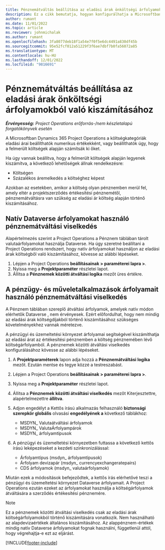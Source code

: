 ```yaml
---
title: Pénznemátváltás beállítása az eladási árak önköltségi árfolyamokból való kiszámításához
description: Ez a cikk bemutatja, hogyan konfigurálhatja a Microsoftban Dynamics 365 Project Operations használt pénznemátváltási viselkedést, amikor az értékesítési tranzakciókat költségtranzakciókból generálják.
author: rumant
ms.date: 11/01/2022
ms.topic: article
ms.reviewer: johnmichalak
ms.author: rumant
ms.openlocfilehash: 3fa8077deb18f1a54e7f0f5e6dc4491a830df45b
ms.sourcegitcommit: 95e52fcf012a51229f3f6ae7dbf7b0fa56072a85
ms.translationtype: MT
ms.contentlocale: hu-HU
ms.lasthandoff: 12/01/2022
ms.locfileid: "9816691"
---
```

# <a name="set-up-currency-conversion-to-calculate-sales-prices-from-cost-rates"></a>Pénznemátváltás beállítása az eladási árak önköltségi árfolyamokból való kiszámításához

_**Érvényesség:** Project Operations erőforrás-/nem készletalapú forgatókönyvek esetén_

A Microsoftban Dynamics 365 Project Operations a költségkategóriák eladási árai beállíthatók numerikus értékekként, vagy beállíthatók úgy, hogy a felmerült költségek alapján számítsák ki őket.

Ha úgy vannak beállítva, hogy a felmerült költségek alapján legyenek kiszámítva, a következő lehetőségek állnak rendelkezésre:

- Költségen
- Százalékos áremelkedés a költséghez képest

Azokban az esetekben, amikor a költség olyan pénznemben merül fel, amely eltér a projektszerződés értékesítési pénznemétől, pénznemátváltásra van szükség az eladási ár költség alapján történő kiszámításához.

## <a name="currency-conversion-behavior-that-uses-native-dataverse-exchange-rates"></a>Natív Dataverse árfolyamokat használó pénznemátváltási viselkedés

Alapértelmezés szerint a Project Operations a Pénznem táblában tárolt valutaárfolyamokat használja Dataverse. Ha úgy szeretné beállítani a Project Operations rendszert, hogy natív árfolyamokat használjon az eladási árak költségből való kiszámításához, kövesse az alábbi lépéseket.

1. Lépjen a Project Operations **beállításainak \> paraméterei lapra \>**.
1. Nyissa meg a **Projektparaméter** részletei lapot.
1. Állítsa a **Pénznemek közötti átváltási logika** mezőt üres értékre.

## <a name="currency-conversion-behavior-that-uses-exchange-rates-from-finance-and-operations-apps"></a>A pénzügy- és műveletalkalmazások árfolyamait használó pénznemátváltási viselkedés

A Pénznem táblában szereplő átváltási árfolyamok, amelyek natív módon elérhetők Dataverse , nem érvényesek. Ezért előfordulhat, hogy nem mindig az eladási árak költségdíjakból történő kiszámításához szükséges követelményekhez vannak méretezve.

A pénzügyi és üzemeltetési környezet árfolyamai segítségével kiszámíthatja az eladási árat az értékesítési pénznemben a költség pénznemében lévő költségárfolyamból. A pénznemek közötti átváltási viselkedés konfigurálásához kövesse az alábbi lépéseket.

1. A **Projektparaméterek** lapon adja hozzá a **Pénznemátváltási logika** mezőt. Ezután mentse és tegye közzé a testreszabást.
1. Lépjen a Project Operations **beállításainak \> paraméterei lapra \>**.
1. Nyissa meg a **Projektparaméter** részletei lapot. 
1. Állítsa a **Pénznemek közötti átváltási viselkedés** mezőt Kiterjesztettre, alapértelmezettre **állítva**.
1. Adjon engedélyt a Kettős írású alkalmazás felhasználó **biztonsági szerepkör globális**  olvasási **engedélyének a** következő táblákhoz:

    - MSDYN\_ Valutaátváltási árfolyamok
    - MSDYN\_ ValutaÁrfolyampárok
    - MSDYN\_ árfolyamtípusok

1. A pénzügyi és üzemeltetési környezetben futtassa a következő kettős írású leképezéseket a kezdeti szinkronizálással:

    - Árfolyamtípus (msdyn\_ árfolyamtípusok)
    - Árfolyam devizapár (msdyn\_ currencyexchangeratepairs)
    - CDS árfolyamok (msdyn\_ valutaárfolyamok)

Miután ezek a módosítások befejeződtek, a kettős írás elérhetővé teszi a pénzügyi és üzemeltetési környezet Dataverse árfolyamait. A Project Operations ezután ezeket az árfolyamokat használja a költségárfolyamok átváltására a szerződés értékesítési pénznemére.

> [!NOTE]
> Ez a pénznemek közötti átváltási viselkedés csak az eladási árak költségárfolyamokból történő kiszámítására vonatkozik. Nem használható az alapdevizaértékek általános kiszámításához. Az alappénznem-értékek mindig natív Dataverse árfolyamokat fognak használni, függetlenül attól, hogy végrehajtja-e ezt az eljárást.

[!INCLUDE[footer-include](../includes/footer-banner.md)]
